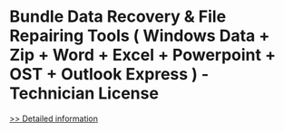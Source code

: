 # Bundle Data Recovery & File Repairing Tools ( Windows Data + Zip + Word + Excel + Powerpoint + OST + Outlook Express ) - Technician License
[>> Detailed information](https://secure.element5.com/esales/product.html?productid=300548382&affiliateid=200057808)